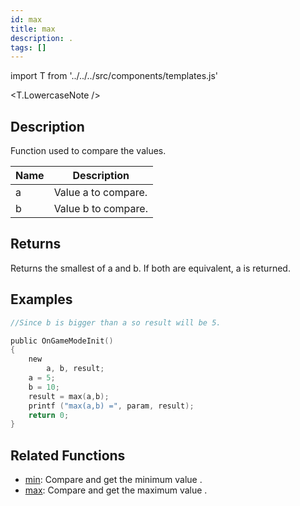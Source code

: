 ```yaml
---
id: max
title: max
description: .
tags: []
---
```


import T from '../../../src/components/templates.js'

<T.LowercaseNote />

## Description

Function used to compare the values.

| Name | Description         |
| ---- | ------------------- |
| a    | Value a to compare. |
| b    | Value b to compare. |

## Returns

Returns the smallest of a and b. If both are equivalent, a is returned.

## Examples

```c
//Since b is bigger than a so result will be 5.

public OnGameModeInit()
{
    new
        a, b, result;
    a = 5;
    b = 10;
    result = max(a,b);
    printf ("max(a,b) =", param, result);
    return 0;
}
```

## Related Functions

- [min](min.md): Compare and get the minimum value .
- [max](max.md): Compare and get the maximum value .

